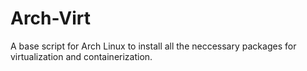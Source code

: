 # Arch-Virt
A base script for Arch Linux to install all the neccessary packages for virtualization and containerization. 
